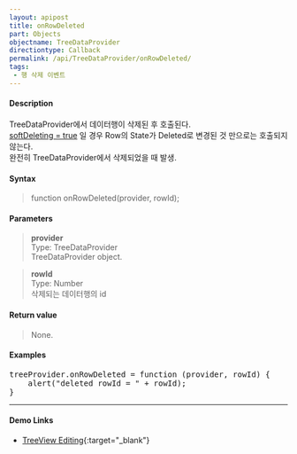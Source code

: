 ```yaml
---
layout: apipost
title: onRowDeleted
part: Objects
objectname: TreeDataProvider
directiontype: Callback
permalink: /api/TreeDataProvider/onRowDeleted/
tags:
 - 행 삭제 이벤트
---
```



#### Description

 TreeDataProvider에서 데이터행이 삭제된 후 호출된다.  
 [softDeleting = true](http://help.realgrid.com/api/types/DataProviderOptions/) 일 경우 Row의 State가 Deleted로 변경된 것 만으로는 호출되지 않는다.   
 완전히 TreeDataProvider에서 삭제되었을 때 발생.

#### Syntax

> function onRowDeleted(provider, rowId);  

#### Parameters
  
> **provider**  
> Type: TreeDataProvider  
> TreeDataProvider object.  

> **rowId**  
> Type: Number  
> 삭제되는 데이터행의 id  

#### Return value

> None.  

#### Examples 

<pre class="prettyprint">
treeProvider.onRowDeleted = function (provider, rowId) {
	alert("deleted rowId = " + rowId);
}
</pre>

---

#### Demo Links

* [TreeView Editing](http://demo.realgrid.com/Tree/TreeEditing){:target="_blank"}   